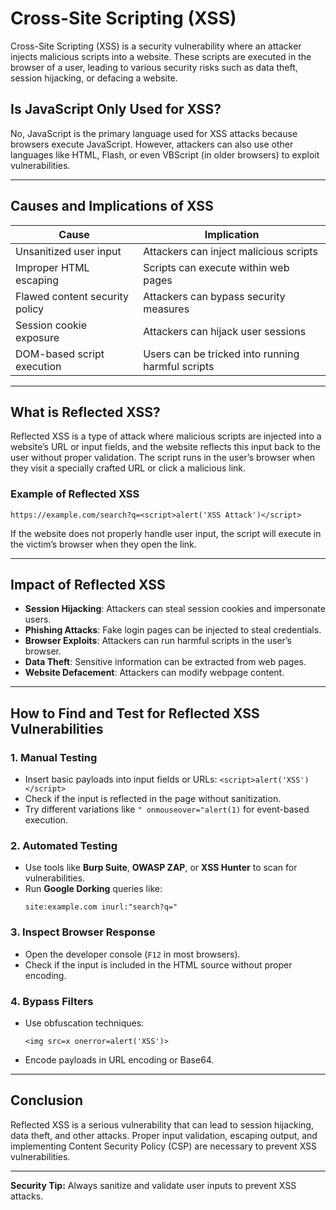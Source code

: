 # Cross-Site Scripting (XSS)

Cross-Site Scripting (XSS) is a security vulnerability where an attacker injects malicious scripts into a website. These scripts are executed in the browser of a user, leading to various security risks such as data theft, session hijacking, or defacing a website.

## Is JavaScript Only Used for XSS?

No, JavaScript is the primary language used for XSS attacks because browsers execute JavaScript. However, attackers can also use other languages like HTML, Flash, or even VBScript (in older browsers) to exploit vulnerabilities.

---

## Causes and Implications of XSS

| Cause                          | Implication                                         |
|--------------------------------|-----------------------------------------------------|
| Unsanitized user input         | Attackers can inject malicious scripts             |
| Improper HTML escaping         | Scripts can execute within web pages              |
| Flawed content security policy | Attackers can bypass security measures            |
| Session cookie exposure        | Attackers can hijack user sessions                |
| DOM-based script execution     | Users can be tricked into running harmful scripts |

---

## What is Reflected XSS?

Reflected XSS is a type of attack where malicious scripts are injected into a website’s URL or input fields, and the website reflects this input back to the user without proper validation. The script runs in the user’s browser when they visit a specially crafted URL or click a malicious link.

### Example of Reflected XSS

```
https://example.com/search?q=<script>alert('XSS Attack')</script>
```

If the website does not properly handle user input, the script will execute in the victim’s browser when they open the link.

---

## Impact of Reflected XSS

- **Session Hijacking**: Attackers can steal session cookies and impersonate users.
- **Phishing Attacks**: Fake login pages can be injected to steal credentials.
- **Browser Exploits**: Attackers can run harmful scripts in the user’s browser.
- **Data Theft**: Sensitive information can be extracted from web pages.
- **Website Defacement**: Attackers can modify webpage content.

---

## How to Find and Test for Reflected XSS Vulnerabilities

### 1. Manual Testing
- Insert basic payloads into input fields or URLs: `<script>alert('XSS')</script>`
- Check if the input is reflected in the page without sanitization.
- Try different variations like `" onmouseover="alert(1)` for event-based execution.

### 2. Automated Testing
- Use tools like **Burp Suite**, **OWASP ZAP**, or **XSS Hunter** to scan for vulnerabilities.
- Run **Google Dorking** queries like:
  ```
  site:example.com inurl:"search?q="
  ```

### 3. Inspect Browser Response
- Open the developer console (`F12` in most browsers).
- Check if the input is included in the HTML source without proper encoding.

### 4. Bypass Filters
- Use obfuscation techniques:
  ```
  <img src=x onerror=alert('XSS')>
  ```
- Encode payloads in URL encoding or Base64.

---

## Conclusion
Reflected XSS is a serious vulnerability that can lead to session hijacking, data theft, and other attacks. Proper input validation, escaping output, and implementing Content Security Policy (CSP) are necessary to prevent XSS vulnerabilities.

---

**Security Tip:** Always sanitize and validate user inputs to prevent XSS attacks.

